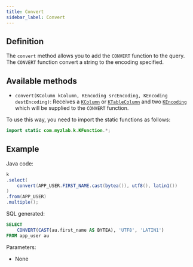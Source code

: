 ```yaml
---
title: Convert
sidebar_label: Convert
---
```


## Definition

The `convert` method allows you to add the `CONVERT` function to the query. The `CONVERT` function convert a string to the encoding specified.

## Available methods

- `convert(KColumn kColumn, KEncoding srcEncoding, KEncoding destEncoding)`: Receives a [`KColumn`](/docs/misc/select-list-values#2-kcolumn) or [`KTableColumn`](/docs/misc/select-list-values#1-ktablecolumn) and two [`KEncoding`](/docs/misc/kencoding) which will be supplied to the `CONVERT` function.

To use this way, you need to import the static functions as follows:

```java
import static com.myzlab.k.KFunction.*;
```

## Example

Java code:

```java
k
.select(
    convert(APP_USER.FIRST_NAME.cast(bytea()), utf8(), latin1())
)
.from(APP_USER)
.multiple();
```

SQL generated:

```sql
SELECT
    CONVERT(CAST(au.first_name AS BYTEA), 'UTF8', 'LATIN1')
FROM app_user au
```

Parameters:

- None